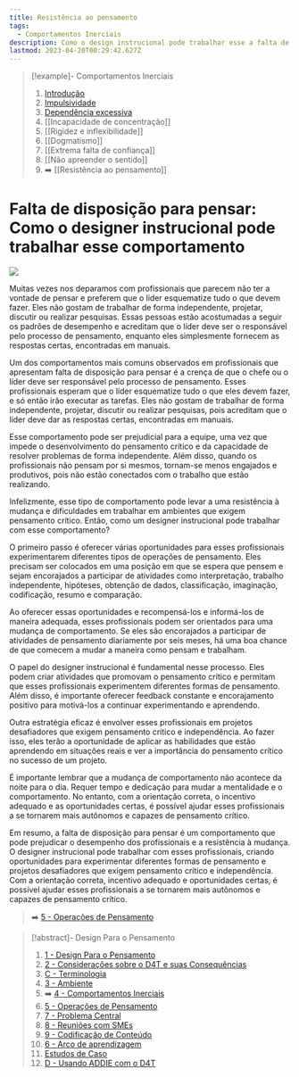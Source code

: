 ```yaml
---
title: Resistência ao pensamento
tags:
  - Comportamentos Inerciais
description: Como o design instrucional pode trabalhar esse a falta de disposição para pensar
lastmod: 2023-04-20T00:29:42.627Z
---
```


>[!example]- Comportamentos Inerciais
>
>1. [Introdução](4%20-%20Comportamentos%20Inerciais.md)
>2. [Impulsividade](Impulsividade.md)
>3. [Dependência excessiva](Dependência%20excessiva.md)
>4. [[Incapacidade de concentração]]
>5. [[Rigidez e inflexibilidade]]
>6. [[Dogmatismo]]
>7. [[Extrema falta de confiança]]
>8. [[Não apreender o sentido]]
>9. ➡️ [[Resistência ao pensamento]]

# Falta de disposição para pensar: Como o designer instrucional pode trabalhar esse comportamento

![](inertial-behaviors-no-thinking.jpg)

Muitas vezes nos deparamos com profissionais que parecem não ter a vontade de pensar e preferem que o líder esquematize tudo o que devem fazer. Eles não gostam de trabalhar de forma independente, projetar, discutir ou realizar pesquisas. Essas pessoas estão acostumadas a seguir os padrões de desempenho e acreditam que o líder deve ser o responsável pelo processo de pensamento, enquanto eles simplesmente fornecem as respostas certas, encontradas em manuais.

Um dos comportamentos mais comuns observados em profissionais que apresentam falta de disposição para pensar é a crença de que o chefe ou o líder deve ser responsável pelo processo de pensamento. Esses profissionais esperam que o líder esquematize tudo o que eles devem fazer, e só então irão executar as tarefas. Eles não gostam de trabalhar de forma independente, projetar, discutir ou realizar pesquisas, pois acreditam que o líder deve dar as respostas certas, encontradas em manuais.

Esse comportamento pode ser prejudicial para a equipe, uma vez que impede o desenvolvimento do pensamento crítico e da capacidade de resolver problemas de forma independente. Além disso, quando os profissionais não pensam por si mesmos, tornam-se menos engajados e produtivos, pois não estão conectados com o trabalho que estão realizando.

Infelizmente, esse tipo de comportamento pode levar a uma resistência à mudança e dificuldades em trabalhar em ambientes que exigem pensamento crítico. Então, como um designer instrucional pode trabalhar com esse comportamento?

O primeiro passo é oferecer várias oportunidades para esses profissionais experimentarem diferentes tipos de operações de pensamento. Eles precisam ser colocados em uma posição em que se espera que pensem e sejam encorajados a participar de atividades como interpretação, trabalho independente, hipóteses, obtenção de dados, classificação, imaginação, codificação, resumo e comparação.

Ao oferecer essas oportunidades e recompensá-los e informá-los de maneira adequada, esses profissionais podem ser orientados para uma mudança de comportamento. Se eles são encorajados a participar de atividades de pensamento diariamente por seis meses, há uma boa chance de que comecem a mudar a maneira como pensam e trabalham.

O papel do designer instrucional é fundamental nesse processo. Eles podem criar atividades que promovam o pensamento crítico e permitam que esses profissionais experimentem diferentes formas de pensamento. Além disso, é importante oferecer feedback constante e encorajamento positivo para motivá-los a continuar experimentando e aprendendo.

Outra estratégia eficaz é envolver esses profissionais em projetos desafiadores que exigem pensamento crítico e independência. Ao fazer isso, eles terão a oportunidade de aplicar as habilidades que estão aprendendo em situações reais e ver a importância do pensamento crítico no sucesso de um projeto.

É importante lembrar que a mudança de comportamento não acontece da noite para o dia. Requer tempo e dedicação para mudar a mentalidade e o comportamento. No entanto, com a orientação correta, o incentivo adequado e as oportunidades certas, é possível ajudar esses profissionais a se tornarem mais autônomos e capazes de pensamento crítico.

Em resumo, a falta de disposição para pensar é um comportamento que pode prejudicar o desempenho dos profissionais e a resistência à mudança. O designer instrucional pode trabalhar com esses profissionais, criando oportunidades para experimentar diferentes formas de pensamento e projetos desafiadores que exigem pensamento crítico e independência. Com a orientação correta, incentivo adequado e oportunidades certas, é possível ajudar esses profissionais a se tornarem mais autônomos e capazes de pensamento crítico.

> ➡️ [5 - Operações de Pensamento](5%20-%20Operações%20de%20Pensamento.md)

>[!abstract]- Design Para o Pensamento
>
>1. [1 - Design Para o Pensamento](1%20-%20Design%20Para%20o%20Pensamento.md)
>2. [2 - Considerações sobre o D4T e suas Consequências](2%20-%20Considerações%20sobre%20o%20D4T%20e%20suas%20Consequências.md)
>3. [C - Terminologia](C%20-%20Terminologia.md)
>4. [3 - Ambiente](3%20-%20Ambiente.md)
>5. ➡️ [4 - Comportamentos Inerciais](4%20-%20Comportamentos%20Inerciais.md)
>6. [5 - Operações de Pensamento](5%20-%20Operações%20de%20Pensamento.md)
>5. [7 - Problema Central](7%20-%20Problema%20Central.md)
>6. [8 - Reuniões com SMEs](8%20-%20Reuniões%20com%20SMEs.md)
>7. [9 - Codificação de Conteúdo](9%20-%20Codificação%20de%20Conteúdo.md)
>8. [6 - Arco de aprendizagem](6%20-%20Arco%20de%20aprendizagem.md)
>9. [Estudos de Caso](Estudos%20de%20Caso.md)
>10. [D - Usando ADDIE com o D4T](D%20-%20Usando%20ADDIE%20com%20o%20D4T.md)